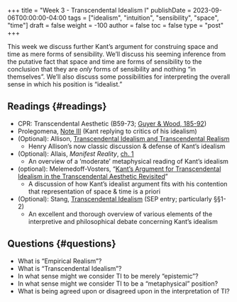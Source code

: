 +++
title = "Week 3 - Transcendental Idealism I"
publishDate = 2023-09-06T00:00:00-04:00
tags = ["idealism", "intuition", "sensibility", "space", "time"]
draft = false
weight = -100
author = false
toc = false
type = "post"
+++

This week we discuss further Kant&rsquo;s argument for construing space and time as mere forms of sensibility. We&rsquo;ll discuss his seeming inference from the putative fact that space and time are forms of sensibility to the conclusion that they are _only_ forms of sensibility and nothing &ldquo;in themselves&rdquo;. We&rsquo;ll also discuss some possibilities for interpreting the overall sense in which his position is &ldquo;idealist.&rdquo;


## Readings {#readings}

-   CPR: Transcendental Aesthetic (B59-73; [Guyer &amp; Wood, 185-92](https://www.dropbox.com/s/62c67l858hwrmeg/kant1998b_the_transcendental_aesthetic_%2528b-edition%2529.pdf?dl=0))
-   Prolegomena, [Note III](/materials/readings/kant-prolegomena-note-III.pdf) (Kant replying to critics of his idealism)
-   (Optional): Allison, [Transcendental Idealism and Transcendental Realism](/materials/readings/allison-ch2.pdf)
    -   Henry Allison&rsquo;s now classic discussion &amp; defense of Kant&rsquo;s idealism
-   (Optional): Allais, _Manifest Reality_, [ch. 1](/materials/readings/allais-manifest-idealism-ch1.pdf)
    -   An overview of a &rsquo;moderate&rsquo; metaphysical reading of Kant&rsquo;s idealism
-   (optional): Melemedoff-Vosters, &ldquo;[Kant’s Argument for Transcendental Idealism in the Transcendental Aesthetic Revisited](https://phil880.colinmclear.net/materials/readings/melamedoff-ground.pdf)&rdquo;
    -   A discussion of how Kant&rsquo;s idealist argument fits with his contention that representation of space &amp; time is a priori
-   (Optional): Stang, [Transcendental Idealism](https://plato.stanford.edu/entries/kant-transcendental-idealism/) (SEP entry; particularly §§1-2)
    -   An excellent and thorough overview of various elements of the interpretive and philosophical debate concerning Kant&rsquo;s idealism


## Questions {#questions}

-   What is &ldquo;Empirical Realism&rdquo;?
-   What is &ldquo;Transcendental Idealism&rdquo;?
-   In what sense might we consider TI to be merely &ldquo;epistemic&rdquo;?
-   In what sense might we consider TI to be a &ldquo;metaphysical&rdquo; position?
-   What is being agreed upon or disagreed upon in the interpretation of TI?
